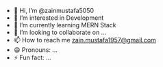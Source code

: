 - 👋 Hi, I’m @zainmustafa5050
- 👀 I’m interested in Development
- 🌱 I’m currently learning MERN Stack
- 💞️ I’m looking to collaborate on ...
- 📫 How to reach me zain.mustafa1957@gmail.com
- 😄 Pronouns: ...
- ⚡ Fun fact: ...

<!---
zainmustafa5050/zainmustafa5050 is a ✨ special ✨ repository because its `README.md` (this file) appears on your GitHub profile.
You can click the Preview link to take a look at your changes.
--->
